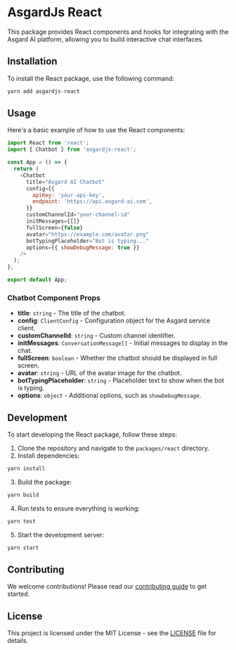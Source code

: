 # AsgardJs React

This package provides React components and hooks for integrating with the Asgard AI platform, allowing you to build interactive chat interfaces.

## Installation

To install the React package, use the following command:

```sh
yarn add asgardjs-react
```

## Usage

Here's a basic example of how to use the React components:

```javascript
import React from 'react';
import { Chatbot } from 'asgardjs-react';

const App = () => {
  return (
    <Chatbot
      title="Asgard AI Chatbot"
      config={{
        apiKey: 'your-api-key',
        endpoint: 'https://api.asgard-ai.com',
      }}
      customChannelId="your-channel-id"
      initMessages={[]}
      fullScreen={false}
      avatar="https://example.com/avatar.png"
      botTypingPlaceholder="Bot is typing..."
      options={{ showDebugMessage: true }}
    />
  );
};

export default App;
```

### Chatbot Component Props

- **title**: `string` - The title of the chatbot.
- **config**: `ClientConfig` - Configuration object for the Asgard service client.
- **customChannelId**: `string` - Custom channel identifier.
- **initMessages**: `ConversationMessage[]` - Initial messages to display in the chat.
- **fullScreen**: `boolean` - Whether the chatbot should be displayed in full screen.
- **avatar**: `string` - URL of the avatar image for the chatbot.
- **botTypingPlaceholder**: `string` - Placeholder text to show when the bot is typing.
- **options**: `object` - Additional options, such as `showDebugMessage`.

## Development

To start developing the React package, follow these steps:

1. Clone the repository and navigate to the `packages/react` directory.
2. Install dependencies:

```sh
yarn install
```

3. Build the package:

```sh
yarn build
```

4. Run tests to ensure everything is working:

```sh
yarn test
```

5. Start the development server:

```sh
yarn start
```

## Contributing

We welcome contributions! Please read our [contributing guide](../../CONTRIBUTING.md) to get started.

## License

This project is licensed under the MIT License - see the [LICENSE](../../LICENSE) file for details.
